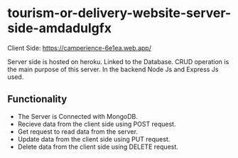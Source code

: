 # tourism-or-delivery-website-server-side-amdadulgfx
Client Side: https://camperience-6e1ea.web.app/

Server side is hosted on heroku. Linked to the Database.
CRUD operation is the main purpose of this server. In the backend Node Js and Express Js used.

## Functionality

* The Server is Connected with MongoDB.
* Recieve data from the client side using POST request.
* Get request to read data from the server.
* Update data from the client side using PUT request.
* Delete data from the client side using DELETE request.




